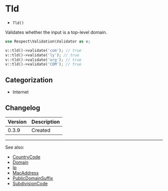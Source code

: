# Tld

- `Tld()`

Validates whether the input is a top-level domain.

```php
use Respect\Validation\Validator as v;

v::tld()->validate('com'); // true
v::tld()->validate('ly'); // true
v::tld()->validate('org'); // true
v::tld()->validate('COM'); // true
```

## Categorization

- Internet

## Changelog

Version | Description
--------|-------------
  0.3.9 | Created

***
See also:

- [CountryCode](CountryCode.md)
- [Domain](Domain.md)
- [Ip](Ip.md)
- [MacAddress](MacAddress.md)
- [PublicDomainSuffix](PublicDomainSuffix.md)
- [SubdivisionCode](SubdivisionCode.md)
